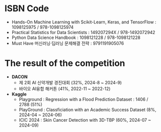 # ISBN Code
- Hands-On Machine Learning with Scikit-Learn, Keras, and TensorFlow : 1098125975 / 978-1098125974
- Practical Statistics for Data Scientists : 149207294X / 978-1492072942
- Python Data Science Handbook : 1098121228 / 978-1098121228
- Must Have 머신러닝·딥러닝 문제해결 전략 : 9791191905076

# The result of the competition 
- **DACON**
    - 제 2회 AI 신약개발 경진대회 (32%, 2024-8 ~ 2024-9)
    - 바이오 AI융합 해커톤 (41%, 2022-11 ~ 2022-12)
- **Kaggle**
    - Playground : Regression with a Flood Prediction Dataset : 1406 / 2788 (51%)
    - PlayGround : Classficiation with an Academic Success Dataset (8%, 2024-04 ~ 2024-06)
    - ICIC 2024 : Skin Cancer Detection with 3D-TBP (60%, 2024-07 ~ 2024-09)
